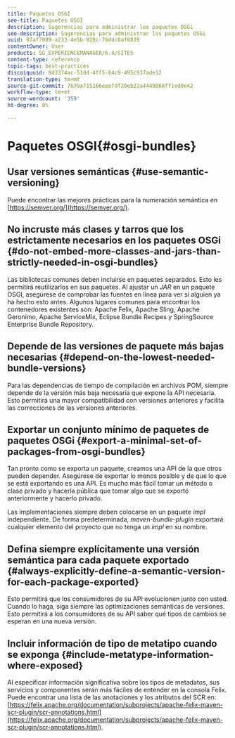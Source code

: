 ```yaml
---
title: Paquetes OSGI
seo-title: Paquetes OSGI
description: Sugerencias para administrar los paquetes OSGi
seo-description: Sugerencias para administrar los paquetes OSGi
uuid: 07af7089-a233-4e5b-928c-76ddc0af8839
contentOwner: User
products: SG_EXPERIENCEMANAGER/6.4/SITES
content-type: reference
topic-tags: best-practices
discoiquuid: 8d3374ac-51dd-4ff5-84c9-495c937ade12
translation-type: tm+mt
source-git-commit: 7b39a715166eeefdf20eb22a4449068ff1ed0e42
workflow-type: tm+mt
source-wordcount: '359'
ht-degree: 0%

---
```



# Paquetes OSGI{#osgi-bundles}

## Usar versiones semánticas {#use-semantic-versioning}

Puede encontrar las mejores prácticas para la numeración semántica en [https://semver.org/](https://semver.org/).

## No incruste más clases y tarros que los estrictamente necesarios en los paquetes OSGi {#do-not-embed-more-classes-and-jars-than-strictly-needed-in-osgi-bundles}

Las bibliotecas comunes deben incluirse en paquetes separados. Esto les permitirá reutilizarlos en sus paquetes. Al ajustar un *JAR* en un paquete OSGI, asegúrese de comprobar las fuentes en línea para ver si alguien ya ha hecho esto antes. Algunos lugares comunes para encontrar los contenedores existentes son: Apache Felix, Apache Sling, Apache Geronimo, Apache ServiceMix, Eclipse Bundle Recipes y SpringSource Enterprise Bundle Repository.

## Depende de las versiones de paquete más bajas necesarias {#depend-on-the-lowest-needed-bundle-versions}

Para las dependencias de tiempo de compilación en archivos POM, siempre depende de la versión más baja necesaria que expone la API necesaria. Esto permitirá una mayor compatibilidad con versiones anteriores y facilita las correcciones de las versiones anteriores.

## Exportar un conjunto mínimo de paquetes de paquetes OSGi {#export-a-minimal-set-of-packages-from-osgi-bundles}

Tan pronto como se exporta un paquete, creamos una API de la que otros pueden depender. Asegúrese de exportar lo menos posible y de que lo que se está exportando es una API. Es mucho más fácil tomar un método o clase privado y hacerla pública que tomar algo que se exportó anteriormente y hacerlo privado.

Las implementaciones siempre deben colocarse en un paquete *impl* independiente. De forma predeterminada, *maven-bundle-plugin* exportará cualquier elemento del proyecto que no tenga un *impl* en su nombre.

## Defina siempre explícitamente una versión semántica para cada paquete exportado {#always-explicitly-define-a-semantic-version-for-each-package-exported}

Esto permitirá que los consumidores de su API evolucionen junto con usted. Cuando lo haga, siga siempre las optimizaciones semánticas de versiones. Esto permitirá a los consumidores de su API saber qué tipos de cambios se esperan en una nueva versión.

## Incluir información de tipo de metatipo cuando se exponga {#include-metatype-information-where-exposed}

Al especificar información significativa sobre los tipos de metadatos, sus servicios y componentes serán más fáciles de entender en la consola Felix. Puede encontrar una lista de las anotaciones y los atributos del SCR en: [https://felix.apache.org/documentation/subprojects/apache-felix-maven-scr-plugin/scr-annotations.html](https://felix.apache.org/documentation/subprojects/apache-felix-maven-scr-plugin/scr-annotations.html).
